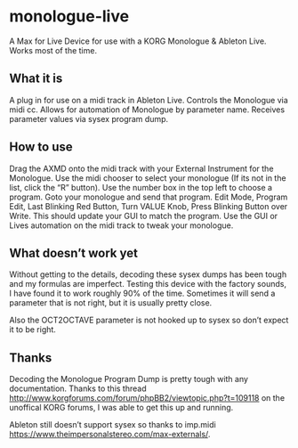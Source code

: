 # monologue-live
A Max for Live Device for use with a KORG Monologue & Ableton Live.  Works most of the time.

## What it is
A plug in for use on a midi track in Ableton Live.  Controls the Monologue via midi cc.  Allows for automation of Monologue by parameter name. Receives parameter values via sysex program dump.

## How to use
Drag the AXMD onto the midi track with your External Instrument for the Monologue.  Use the midi chooser to select your monologue (If its not in the list, click the “R” button).   Use the number box in the top left to choose a program. Goto your monologue and send that program. Edit Mode, Program Edit, Last Blinking Red Button, Turn VALUE Knob, Press Blinking Button over Write.  This should update your GUI to match the program.  Use the GUI or Lives automation on the midi track to tweak your monologue.

## What doesn’t work yet
Without getting to the details, decoding these sysex dumps has been tough and my formulas are imperfect.  Testing this device with the factory sounds, I have found it to work roughly 90% of the time.  Sometimes it will send a parameter that is not right, but it is usually pretty close.

Also the OCT2OCTAVE parameter is not hooked up to sysex so don’t expect it to be right.

## Thanks 
Decoding the Monologue Program Dump is pretty tough with any documentation.  Thanks to this thread http://www.korgforums.com/forum/phpBB2/viewtopic.php?t=109118 on the unoffical KORG forums, I was able to get this up and running.

Ableton still doesn’t support sysex so thanks to imp.midi https://www.theimpersonalstereo.com/max-externals/.
